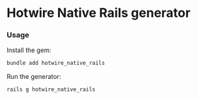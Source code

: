 # Hotwire Native Rails generator

### Usage

Install the gem:

```sh
bundle add hotwire_native_rails
```

Run the generator:

```sh
rails g hotwire_native_rails
```
